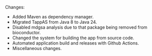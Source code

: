 Changes:

- Added Maven as dependency manager.
- Migrated TappAS from Java 8 to Java 24.
- Disabled mdgsa analysis due to that package being removed from bioconductor.
- Changed the system for building the app from source code.
- Automated application build and releases with Github Actions.
- Miscellaneous changes.

